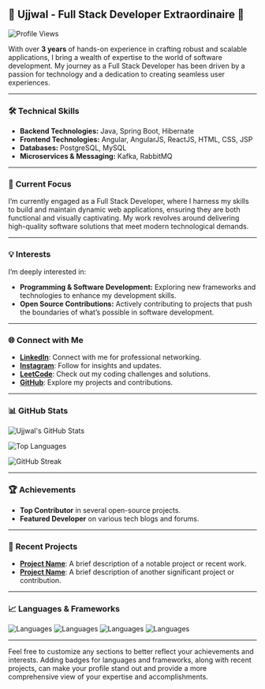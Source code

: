 ## 🌟 Ujjwal - Full Stack Developer Extraordinaire 🌟

![Profile Views](https://komarev.com/ghpvc/?username=ujjwalx0) <!-- Profile views badge -->

With over **3 years** of hands-on experience in crafting robust and scalable applications, I bring a wealth of expertise to the world of software development. My journey as a Full Stack Developer has been driven by a passion for technology and a dedication to creating seamless user experiences.

---

### 🛠️ **Technical Skills**

- **Backend Technologies:** Java, Spring Boot, Hibernate
- **Frontend Technologies:** Angular, AngularJS, ReactJS, HTML, CSS, JSP
- **Databases:** PostgreSQL, MySQL
- **Microservices & Messaging:** Kafka, RabbitMQ

---

### 🚀 **Current Focus**

I’m currently engaged as a Full Stack Developer, where I harness my skills to build and maintain dynamic web applications, ensuring they are both functional and visually captivating. My work revolves around delivering high-quality software solutions that meet modern technological demands.

---

### 💡 **Interests**

I’m deeply interested in:
- **Programming & Software Development:** Exploring new frameworks and technologies to enhance my development skills.
- **Open Source Contributions:** Actively contributing to projects that push the boundaries of what’s possible in software development.

---

### 🌐 **Connect with Me**

- **[LinkedIn](https://www.linkedin.com/in/yourprofile)**: Connect with me for professional networking.
- **[Instagram](https://www.instagram.com/uizzwal)**: Follow for insights and updates.
- **[LeetCode](https://leetcode.com/ujjwalx1)**: Check out my coding challenges and solutions.
- **[GitHub](https://github.com/ujjwalx0)**: Explore my projects and contributions.

---

### 📊 **GitHub Stats**

![Ujjwal's GitHub Stats](https://github-readme-stats.vercel.app/api?username=ujjwalx0&show_icons=true&hide_title=true&hide_border=true&count_private=true&include_all_commits=true&theme=radical)

![Top Languages](https://github-readme-stats.vercel.app/api/top-langs/?username=ujjwalx0&layout=compact&hide_title=true&hide_border=true&theme=radical)

![GitHub Streak](https://github-readme-streak-stats.herokuapp.com/?user=ujjwalx0&hide_title=true&hide_border=true&theme=radical)

---

### 🏆 **Achievements**

- **Top Contributor** in several open-source projects.
- **Featured Developer** on various tech blogs and forums.

---

### 🎯 **Recent Projects**

- **[Project Name](#)**: A brief description of a notable project or recent work.
- **[Project Name](#)**: A brief description of another significant project or contribution.

---

### 📈 **Languages & Frameworks**

![Languages](https://img.shields.io/badge/Java-blue?style=for-the-badge&logo=java&logoColor=white)
![Languages](https://img.shields.io/badge/Spring%20Boot-brightgreen?style=for-the-badge&logo=spring&logoColor=white)
![Languages](https://img.shields.io/badge/Angular-red?style=for-the-badge&logo=angular&logoColor=white)
![Languages](https://img.shields.io/badge/ReactJS-blue?style=for-the-badge&logo=react&logoColor=white)

---

Feel free to customize any sections to better reflect your achievements and interests. Adding badges for languages and frameworks, along with recent projects, can make your profile stand out and provide a more comprehensive view of your expertise and accomplishments.
